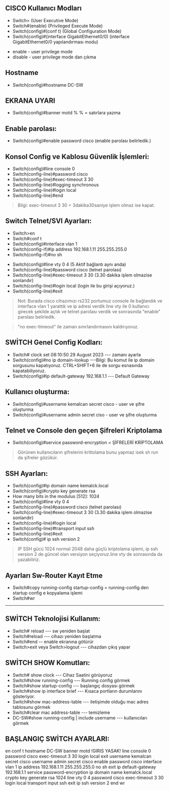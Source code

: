 ## CISCO Kullanıcı Modları
- Switch> 					(User Executive Mode) 
- Switch#(enable) 				(Privileged Execute Mode)
- Switch(config)#(conf t) 			(Global Configuration Mode)
- Switch(config)#(interface GigabitEthernet0/0) 	(interface GigabitEthernet0/0 yapılandırması modu)
>
- enable - user privilege mode
- disable - user privilege mode dan çıkma

## Hostname
- Switch(config)#hostname DC-SW

## EKRANA UYARI
- Switch(config)#banner motd %			% 	= satırlara yazma

## Enable parolası:
- Switch(config)#enable password cisco (enable parolası belirledik.)

## Konsol Config ve Kablosu Güvenlik İşlemleri:
- Switch(config)#line console 0
- Switch(config-line)#password cisco
- Switch(config-line)#exec-timeout 3 30 
- Switch(config-line)#logging synchronous 
- Switch(config-line)#login local
- Switch(config-line)#end
> Bilgi: exec-timeout 3 30 = 3dakika30saniye işlem olmaz ise kapat.

## Switch Telnet/SVI Ayarları:
- Switch>en
- Switch#conf t
- Switch(config)#interface vlan 1
- Switch(config-if)#ip address 192.168.1.11 255.255.255.0
- Switch(config-if)#no sh
>
- Switch(config)#line vty 0 4 (5 Aktif bağlantı aynı anda)
- Switch(config-line)#password cisco (telnet parolası)
- Switch(config-line)#exec-timeout 3 30 (3.30 dakika işlem olmazise sonlandır)
- Switch(config-line)#login local (login ile bu girişi açıyoruz.)
- Switch(config-line)#exit

> Not: Burada cisco cihazımızı rs232 portumuz console ile bağlandık ve interface vlan 1 yarattık ve ip adresi verdik line vty ile 0 kullanıcı girecek şekilde açtık ve telnet parolası verdik ve sonrasında "enable" parolası belirledik.

> "no exec-timeout" ile zaman sınırlandırmasını kaldırıyoruz.

## SWİTCH Genel Config Kodları:
- Switch# clock set 08:10:50 29 August 2023 	--- zamanı ayarla
- Switch(config)#no ip domain-lookup ---Bilgi: Bu komut ile ip domain sorgusunu kapatıyoruz. CTRL+SHIFT+6 ile de sorgu esnasında kapatabiliyoruz.
- Switch(config)#ip default-gateway 192.168.1.1 --- Default Gateway

## Kullanıcı oluşturma:
- Switch(config)#username kemalcan secret cisco - user ve şifre oluşturma
- Switch(config)#username admin secret ciso - user ve şifre oluşturma

## Telnet ve Console den geçen Şifreleri Kriptolama
- Switch(config)#service password-encryption 		= ŞİFRELERİ KRİPTOLAMA
> Görünen kullanıcıların şifrelerini krittolama bunu yapmaz isek sh run da şifreler gözükür.

## SSH Ayarları:
- Switch(config)#ip domain name kemalck.local
- Switch(config)#crypto key generate rsa
- How many bits in the modulus [512]: 1024
- Switch(config)#line vty 0 4
- Switch(config-line)#password cisco (telnet parolası)
- Switch(config-line)#exec-timeout 3 30 (3.30 dakika işlem olmazise sonlandır)
- Switch(config-line)#login local
- Switch(config-line)#transport input ssh
- Switch(config-line)#exit
- Switch(config)# ip ssh version 2
> IP SSH gücü 1024 normal 2048 daha güçlü kriptolama işlemi, ip ssh version 2 de güncel olan versiyon seçiyoruz.line vty de sonrasında da yazabiliriz.

## Ayarları Sw-Router Kayıt Etme
- Switch#copy running-config startup-config 		= running-config den startup config e kopyalama işlemi
-  Switch#wr 

>
---------------------------------------------
>

## SWİTCH Teknolojisi Kullanım:
- Switch# reload 					--- sw yeniden başlat
- Switch#reload --- cihazı yeniden başlatma
- Switch#end -- enable ekranına götürür
- Switch>exit veya Switch>logout --- cihazdan çıkış yapar


## SWİTCH SHOW Komutları:
- Switch# show clock 				        --- Cihaz Saatini görüyoruz
- Switch#show running-config               --- Running config görmek
- Switch#show startup-config             --- başlangıç dosyası görmek
- Switch#show ip interface brief --- Kısaca portların durumlarını gösteriyor.
- Switch#show mac-address-table --- iletişimde olduğu mac adres tablosunu görmek
- Switch#clear mac address-table --- temizleme
- DC-SW#show running-config | include username --- kullanıcıları görmek

## BAŞLANGIÇ SWİTCH AYARLARI:
en
conf t
hostname DC-SW
banner motd !GIRIS YASAK!
line console 0
password cisco
exec-timeout 3 30
login local
exit
username kemalcan secret cisco
username admin secret cisco
enable password cisco
interface vlan 1
ip address 192.168.1.11 255.255.255.0
no sh
exit
ip default-gateway 192.168.1.1
service password-encryption
ip domain name kemalck.local
crypto key generate rsa
1024
line vty 0 4
password cisco
exec-timeout 3 30
login local
transport input ssh
exit
ip ssh version 2
end
wr




